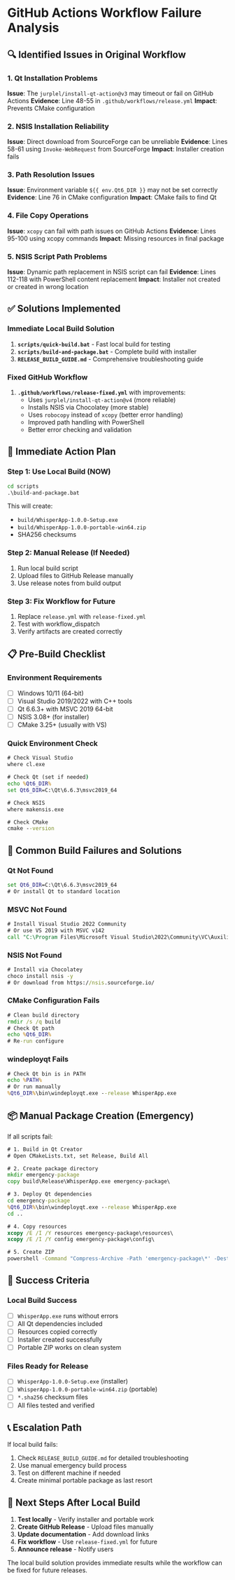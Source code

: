 # GitHub Actions Workflow Failure Analysis

## 🔍 Identified Issues in Original Workflow

### 1. Qt Installation Problems
**Issue**: The `jurplel/install-qt-action@v3` may timeout or fail on GitHub Actions
**Evidence**: Line 48-55 in `.github/workflows/release.yml`
**Impact**: Prevents CMake configuration

### 2. NSIS Installation Reliability
**Issue**: Direct download from SourceForge can be unreliable
**Evidence**: Lines 58-61 using `Invoke-WebRequest` from SourceForge
**Impact**: Installer creation fails

### 3. Path Resolution Issues
**Issue**: Environment variable `${{ env.Qt6_DIR }}` may not be set correctly
**Evidence**: Line 76 in CMake configuration
**Impact**: CMake fails to find Qt

### 4. File Copy Operations
**Issue**: `xcopy` can fail with path issues on GitHub Actions
**Evidence**: Lines 95-100 using xcopy commands
**Impact**: Missing resources in final package

### 5. NSIS Script Path Problems
**Issue**: Dynamic path replacement in NSIS script can fail
**Evidence**: Lines 112-118 with PowerShell content replacement
**Impact**: Installer not created or created in wrong location

## ✅ Solutions Implemented

### Immediate Local Build Solution
1. **`scripts/quick-build.bat`** - Fast local build for testing
2. **`scripts/build-and-package.bat`** - Complete build with installer
3. **`RELEASE_BUILD_GUIDE.md`** - Comprehensive troubleshooting guide

### Fixed GitHub Workflow
1. **`.github/workflows/release-fixed.yml`** with improvements:
   - Uses `jurplel/install-qt-action@v4` (more reliable)
   - Installs NSIS via Chocolatey (more stable)
   - Uses `robocopy` instead of `xcopy` (better error handling)
   - Improved path handling with PowerShell
   - Better error checking and validation

## 🚨 Immediate Action Plan

### Step 1: Use Local Build (NOW)
```cmd
cd scripts
.\build-and-package.bat
```

This will create:
- `build/WhisperApp-1.0.0-Setup.exe`
- `build/WhisperApp-1.0.0-portable-win64.zip`
- SHA256 checksums

### Step 2: Manual Release (If Needed)
1. Run local build script
2. Upload files to GitHub Release manually
3. Use release notes from build output

### Step 3: Fix Workflow for Future
1. Replace `release.yml` with `release-fixed.yml`
2. Test with workflow_dispatch
3. Verify artifacts are created correctly

## 📋 Pre-Build Checklist

### Environment Requirements
- [ ] Windows 10/11 (64-bit)
- [ ] Visual Studio 2019/2022 with C++ tools
- [ ] Qt 6.6.3+ with MSVC 2019 64-bit
- [ ] NSIS 3.08+ (for installer)
- [ ] CMake 3.25+ (usually with VS)

### Quick Environment Check
```cmd
# Check Visual Studio
where cl.exe

# Check Qt (set if needed)
echo %Qt6_DIR%
set Qt6_DIR=C:\Qt\6.6.3\msvc2019_64

# Check NSIS
where makensis.exe

# Check CMake
cmake --version
```

## 🔧 Common Build Failures and Solutions

### Qt Not Found
```cmd
set Qt6_DIR=C:\Qt\6.6.3\msvc2019_64
# Or install Qt to standard location
```

### MSVC Not Found
```cmd
# Install Visual Studio 2022 Community
# Or use VS 2019 with MSVC v142
call "C:\Program Files\Microsoft Visual Studio\2022\Community\VC\Auxiliary\Build\vcvars64.bat"
```

### NSIS Not Found
```cmd
# Install via Chocolatey
choco install nsis -y
# Or download from https://nsis.sourceforge.io/
```

### CMake Configuration Fails
```cmd
# Clean build directory
rmdir /s /q build
# Check Qt path
echo %Qt6_DIR%
# Re-run configure
```

### windeployqt Fails
```cmd
# Check Qt bin is in PATH
echo %PATH%
# Or run manually
%Qt6_DIR%\bin\windeployqt.exe --release WhisperApp.exe
```

## 📦 Manual Package Creation (Emergency)

If all scripts fail:

```cmd
# 1. Build in Qt Creator
# Open CMakeLists.txt, set Release, Build All

# 2. Create package directory
mkdir emergency-package
copy build\Release\WhisperApp.exe emergency-package\

# 3. Deploy Qt dependencies
cd emergency-package
%Qt6_DIR%\bin\windeployqt.exe --release WhisperApp.exe
cd ..

# 4. Copy resources
xcopy /E /I /Y resources emergency-package\resources\
xcopy /E /I /Y config emergency-package\config\

# 5. Create ZIP
powershell -Command "Compress-Archive -Path 'emergency-package\*' -DestinationPath 'WhisperApp-emergency.zip'"
```

## 🎯 Success Criteria

### Local Build Success
- [ ] `WhisperApp.exe` runs without errors
- [ ] All Qt dependencies included
- [ ] Resources copied correctly
- [ ] Installer created successfully
- [ ] Portable ZIP works on clean system

### Files Ready for Release
- [ ] `WhisperApp-1.0.0-Setup.exe` (installer)
- [ ] `WhisperApp-1.0.0-portable-win64.zip` (portable)
- [ ] `*.sha256` checksum files
- [ ] All files tested and verified

## 📞 Escalation Path

If local build fails:
1. Check `RELEASE_BUILD_GUIDE.md` for detailed troubleshooting
2. Use manual emergency build process
3. Test on different machine if needed
4. Create minimal portable package as last resort

## 🚀 Next Steps After Local Build

1. **Test locally** - Verify installer and portable work
2. **Create GitHub Release** - Upload files manually
3. **Update documentation** - Add download links
4. **Fix workflow** - Use `release-fixed.yml` for future
5. **Announce release** - Notify users

The local build solution provides immediate results while the workflow can be fixed for future releases.